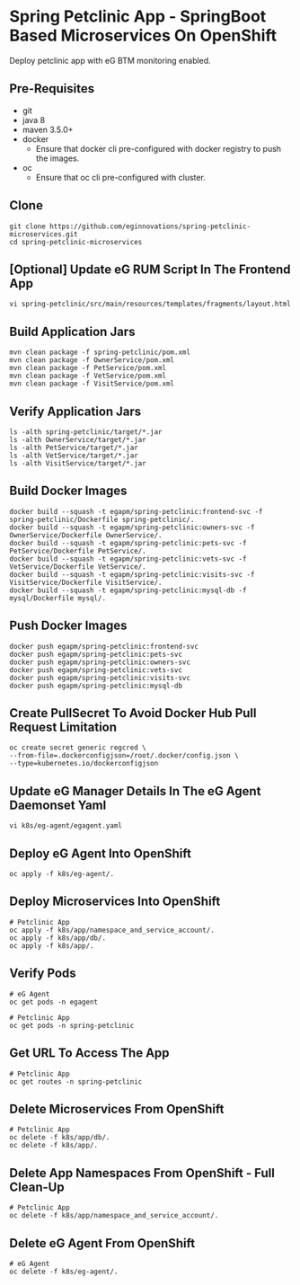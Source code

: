 # Spring Petclinic App - SpringBoot Based Microservices On OpenShift
 Deploy petclinic app with eG BTM monitoring enabled.
 
## Pre-Requisites
 - git
 - java 8
 - maven 3.5.0+
 - docker
   - Ensure that docker cli pre-configured with docker registry to push the images.
 - oc
   - Ensure that oc cli pre-configured with cluster.

   
## Clone

    git clone https://github.com/eginnovations/spring-petclinic-microservices.git
    cd spring-petclinic-microservices
    
## [Optional] Update eG RUM Script In The Frontend App
    vi spring-petclinic/src/main/resources/templates/fragments/layout.html

## Build Application Jars

    mvn clean package -f spring-petclinic/pom.xml  
    mvn clean package -f OwnerService/pom.xml  
    mvn clean package -f PetService/pom.xml  
    mvn clean package -f VetService/pom.xml  
    mvn clean package -f VisitService/pom.xml
    
## Verify Application Jars

    ls -alth spring-petclinic/target/*.jar 
    ls -alth OwnerService/target/*.jar 
    ls -alth PetService/target/*.jar 
    ls -alth VetService/target/*.jar 
    ls -alth VisitService/target/*.jar 

## Build Docker Images

    docker build --squash -t egapm/spring-petclinic:frontend-svc -f spring-petclinic/Dockerfile spring-petclinic/.  
    docker build --squash -t egapm/spring-petclinic:owners-svc -f OwnerService/Dockerfile OwnerService/.  
    docker build --squash -t egapm/spring-petclinic:pets-svc -f PetService/Dockerfile PetService/.  
    docker build --squash -t egapm/spring-petclinic:vets-svc -f VetService/Dockerfile VetService/.  
    docker build --squash -t egapm/spring-petclinic:visits-svc -f VisitService/Dockerfile VisitService/.  
    docker build --squash -t egapm/spring-petclinic:mysql-db -f mysql/Dockerfile mysql/.

## Push Docker Images

    docker push egapm/spring-petclinic:frontend-svc  
    docker push egapm/spring-petclinic:pets-svc  
    docker push egapm/spring-petclinic:owners-svc  
    docker push egapm/spring-petclinic:vets-svc  
    docker push egapm/spring-petclinic:visits-svc  
    docker push egapm/spring-petclinic:mysql-db
    
## Create PullSecret To Avoid Docker Hub Pull Request Limitation    

    oc create secret generic regcred \
    --from-file=.dockerconfigjson=/root/.docker/config.json \
    --type=kubernetes.io/dockerconfigjson
    
## Update eG Manager Details In The eG Agent Daemonset Yaml
    vi k8s/eg-agent/egagent.yaml
        
## Deploy eG Agent Into OpenShift
    oc apply -f k8s/eg-agent/.
 
## Deploy Microservices Into OpenShift
    
    # Petclinic App
    oc apply -f k8s/app/namespace_and_service_account/.
    oc apply -f k8s/app/db/.
    oc apply -f k8s/app/.
    
## Verify Pods
    
    # eG Agent
    oc get pods -n egagent
    
    # Petclinic App
    oc get pods -n spring-petclinic

## Get URL To Access The App
    
    # Petclinic App
    oc get routes -n spring-petclinic
    
## Delete Microservices From OpenShift
    # Petclinic App
    oc delete -f k8s/app/db/.
    oc delete -f k8s/app/.

## Delete App Namespaces From OpenShift - Full Clean-Up

    # Petclinic App
    oc delete -f k8s/app/namespace_and_service_account/.

## Delete eG Agent From OpenShift
    # eG Agent
    oc delete -f k8s/eg-agent/.
